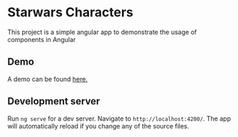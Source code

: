 # Starwars Characters

This project is a simple angular app to demonstrate the usage of components in Angular

## Demo
A demo can be found [here.](https://starwars-characters-4a1c7.firebaseapp.com/welcome)

## Development server

Run `ng serve` for a dev server. Navigate to `http://localhost:4200/`. The app will automatically reload if you change any of the source files.
